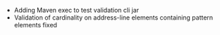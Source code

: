 * Adding Maven exec to test validation cli jar
* Validation of cardinality on address-line elements containing pattern elements fixed